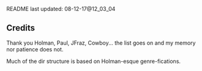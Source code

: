 README last updated: 08-12-17@12_03_04

## Credits
Thank you Holman, Paul, JFraz, Cowboy... the list goes on and my memory nor patience does
not.

Much of the dir structure is based on Holman-esque genre-fications.
